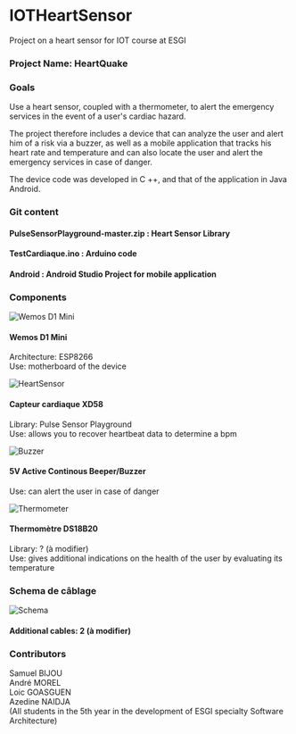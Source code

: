 # IOTHeartSensor  
Project on a heart sensor for IOT course at ESGI  


### Project Name: HeartQuake  

### Goals  

Use a heart sensor, coupled with a thermometer, to alert the emergency services in the event of a user's cardiac hazard.

The project therefore includes a device that can analyze the user and alert him of a risk via a buzzer, as well as a mobile application that tracks his heart rate and temperature and can also locate the user and alert the emergency services in case of danger.

The device code was developed in C ++, and that of the application in Java Android.  


### Git content  

#### PulseSensorPlayground-master.zip : Heart Sensor Library  
#### TestCardiaque.ino : Arduino code  
#### Android : Android Studio Project for mobile application  


### Components  

![Wemos D1 Mini](https://i.ebayimg.com/images/g/d08AAOSwEzxYey3m/s-l300.jpg)  
#### Wemos D1 Mini  
Architecture: ESP8266  
Use: motherboard of the device  

![HeartSensor](https://images-eu.ssl-images-amazon.com/images/I/41fRDsDeimL._SY300_QL70_.jpg)  
#### Capteur cardiaque XD58  
Library: Pulse Sensor Playground  
Use: allows you to recover heartbeat data to determine a bpm  

![Buzzer](https://www.picclickimg.com/d/l400/pict/332068484518_/10pcs-5V-Active-Buzzer-Magnetic-Long-Continous-Beep.jpg)  
#### 5V Active Continous Beeper/Buzzer  
Use: can alert the user in case of danger  

![Thermometer](http://www.lankatronics.com/pub/media/catalog/product/cache/image/500x500/e9c3970ab036de70892d86c6d221abfe/d/s/ds18b20_1.jpg)  
#### Thermomètre DS18B20  
Library: ? (à modifier)  
Use: gives additional indications on the health of the user by evaluating its temperature  

### Schema de câblage
![Schema](https://i.imgur.com/OCIpXDq.png)

#### Additional cables: 2 (à modifier)  



### Contributors  

Samuel BIJOU  
André MOREL  
Loic GOASGUEN  
Azedine NAIDJA  
(All students in the 5th year in the development of ESGI specialty Software Architecture)
